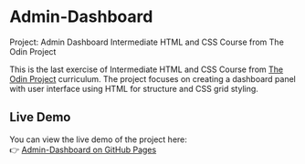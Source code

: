 # Admin-Dashboard

Project: Admin Dashboard Intermediate HTML and CSS Course from The Odin Project

This is the last exercise of Intermediate HTML and CSS Course from [The Odin Project](https://www.theodinproject.com/) curriculum. The project focuses on creating a dashboard panel with user interface using HTML for structure and CSS grid styling.

## Live Demo

You can view the live demo of the project here:  
👉 [Admin-Dashboard on GitHub Pages](https://aliosmanekmekci.github.io/admin-dashboard/)
